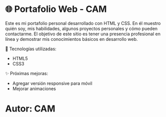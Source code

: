 # 🌐 Portafolio Web - CAM
Este es mi portafolio personal desarrollado con HTML y CSS. En él muestro quién soy, mis habilidades, algunos proyectos personales y cómo pueden contactarme. El objetivo de este sitio es tener una presencia profesional en línea y demostrar mis conocimientos básicos en desarrollo web.

🔧 Tecnologías utilizadas:
- HTML5  
- CSS3  

✨ Próximas mejoras:
 - Agregar versión responsive para móvil
 - Mejorar animaciones

# Autor: CAM